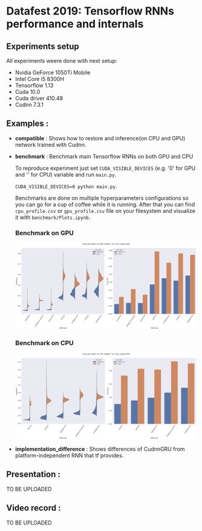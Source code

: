 # Datafest 2019: Tensorflow RNNs performance and internals 

## Experiments setup

All experiments weere done with next setup:
* Nvidia GeForce 1050Ti Mobile
* Intel Core i5 8300H
* Tensorflow 1.13
* Cuda 10.0
* Cuda driver 410.48
* Cudnn 7.3.1

## Examples :
* **compatible** : Shows how to restore and inference(on CPU and GPU) network trained with Cudnn. 
* **benchmark** : Benchmark main Tensorflow RNNs on both GPU and CPU

  To reproduce experiment just set `CUDA_VISIBLE_DEVICES` (e.g. '0' for GPU and '' for CPU) variable and run `main.py`. 
  
  `CUDA_VISIBLE_DEVICES=0 python main.py`.
  
  Benchmarks are done on multiple hyperparameters configurations so you can go for a cup of coffee while it is running.
  After that you can find `cpu_profile.csv` or `gpu_profile.csv` file on your filesystem and visualize it with `benchmark/Plots.ipynb`.
  
  ### Benchmark on GPU
  ![gpu](https://raw.githubusercontent.com/yurijvolkov/datafest_examples/master/benchmark/gpu_plot.png?token=AP5Wc5Djcl6paHioko3thdQjuCauOGhgks5cuvedwA%3D%3D)
  
  ### Benchmark on CPU
  ![cpu](https://raw.githubusercontent.com/yurijvolkov/datafest_examples/master/benchmark/cpu_plot.png?token=AP5Wc9_V7jkUUU73mR06A0FzJYLFR7cxks5cuvgGwA%3D%3D)
  
* **implementation_difference** : Shows differences of CudnnGRU from platform-independent RNN that tf provides.




## Presentation : 
TO BE UPLOADED

## Video record :
TO BE UPLOADED
